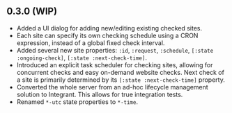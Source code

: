 ## 0.3.0 (WIP)

* Added a UI dialog for adding new/editing existing checked sites.
* Each site can specify its own checking schedule using a CRON expression, instead of a global
  fixed check interval.
* Added several new site properties: `:id`, `:request`, `:schedule`, `[:state :ongoing-check]`,
  `[:state :next-check-time]`.
* Introduced an explicit task scheduler for checking sites, allowing for concurrent checks and easy
  on-demand website checks. Next check of a site is primarily determined by its
  `[:state :next-check-time]` property.
* Converted the whole server from an ad-hoc lifecycle management solution to Integrant. This allows
  for true integration tests.
* Renamed `*-utc` state properties to `*-time`.
